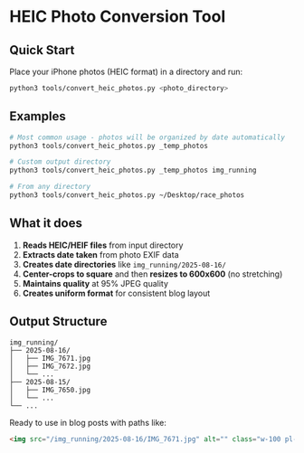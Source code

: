 # HEIC Photo Conversion Tool

## Quick Start

Place your iPhone photos (HEIC format) in a directory and run:

```bash
python3 tools/convert_heic_photos.py <photo_directory>
```

## Examples

```bash
# Most common usage - photos will be organized by date automatically
python3 tools/convert_heic_photos.py _temp_photos

# Custom output directory
python3 tools/convert_heic_photos.py _temp_photos img_running

# From any directory
python3 tools/convert_heic_photos.py ~/Desktop/race_photos
```

## What it does

1. **Reads HEIC/HEIF files** from input directory
2. **Extracts date taken** from photo EXIF data
3. **Creates date directories** like `img_running/2025-08-16/`
4. **Center-crops to square** and then **resizes to 600x600** (no stretching)
5. **Maintains quality** at 95% JPEG quality
6. **Creates uniform format** for consistent blog layout

## Output Structure

```
img_running/
├── 2025-08-16/
│   ├── IMG_7671.jpg
│   ├── IMG_7672.jpg
│   └── ...
├── 2025-08-15/
│   ├── IMG_7650.jpg
│   └── ...
└── ...
```

Ready to use in blog posts with paths like:
```markdown
<img src="/img_running/2025-08-16/IMG_7671.jpg" alt="" class="w-100 pl-2 pr-2" style="max-width: 350px" />
```
